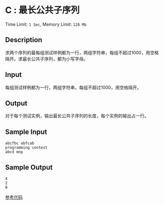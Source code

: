 # C : 最长公共子序列

Time Limit: `1 Sec`,   Memory Limit: `128 Mb`

## Description

求两个序列的最每组测试样例都为一行，两组字符串，每组不超过1000，用空格隔开。求最长公共子序列，都为小写字母。

## Input

每组测试样例都为一行，两组字符串，每组不超过1000，用空格隔开。

## Output

对于每个测试实例，输出最长公共子序列的长度，每个实例的输出占一行。

## Sample Input

```
abcfbc abfcab
programming contest 
abcd mnp
```

## Sample Output

```
4
2
0
```

[参考代码](../Solution/C.cpp)